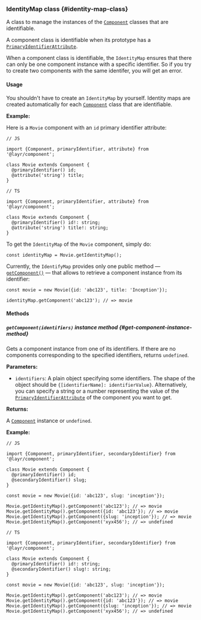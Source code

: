 ### IdentityMap <badge type="primary">class</badge> {#identity-map-class}

A class to manage the instances of the [`Component`](https://layrjs.com/docs/v1/reference/component) classes that are identifiable.

A component class is identifiable when its prototype has a [`PrimaryIdentifierAttribute`](https://layrjs.com/docs/v1/reference/primary-identifier-attribute).

When a component class is identifiable, the `IdentityMap` ensures that there can only be one component instance with a specific identifier. So if you try to create two components with the same identifer, you will get an error.

#### Usage

You shouldn't have to create an `IdentityMap` by yourself. Identity maps are created automatically for each [`Component`](https://layrjs.com/docs/v1/reference/component) class that are identifiable.

**Example:**

Here is a `Movie` component with an `id` primary identifier attribute:

```
// JS

import {Component, primaryIdentifier, attribute} from '@layr/component';

class Movie extends Component {
  @primaryIdentifier() id;
  @attribute('string') title;
}
```

```
// TS

import {Component, primaryIdentifier, attribute} from '@layr/component';

class Movie extends Component {
  @primaryIdentifier() id!: string;
  @attribute('string') title!: string;
}
```

To get the `IdentityMap` of the `Movie` component, simply do:

```
const identityMap = Movie.getIdentityMap();
```

Currently, the `IdentifyMap` provides only one public method — [`getComponent()`](https://layrjs.com/docs/v1/reference/identity-map#get-component-instance-method) — that allows to retrieve a component instance from its identifier:

```
const movie = new Movie({id: 'abc123', title: 'Inception'});

identityMap.getComponent('abc123'); // => movie
```

#### Methods

##### `getComponent(identifiers)` <badge type="secondary-outline">instance method</badge> {#get-component-instance-method}

Gets a component instance from one of its identifiers. If there are no components corresponding to the specified identifiers, returns `undefined`.

**Parameters:**

* `identifiers`: A plain object specifying some identifiers. The shape of the object should be `{[identifierName]: identifierValue}`. Alternatively, you can specify a string or a number representing the value of the [`PrimaryIdentifierAttribute`](https://layrjs.com/docs/v1/reference/primary-identifier-attribute) of the component you want to get.

**Returns:**

A [`Component`](https://layrjs.com/docs/v1/reference/component) instance or `undefined`.

**Example:**

```
// JS

import {Component, primaryIdentifier, secondaryIdentifier} from '@layr/component';

class Movie extends Component {
  @primaryIdentifier() id;
  @secondaryIdentifier() slug;
}

const movie = new Movie({id: 'abc123', slug: 'inception'});

Movie.getIdentityMap().getComponent('abc123'); // => movie
Movie.getIdentityMap().getComponent({id: 'abc123'}); // => movie
Movie.getIdentityMap().getComponent({slug: 'inception'}); // => movie
Movie.getIdentityMap().getComponent('xyx456'); // => undefined
```
```
// TS

import {Component, primaryIdentifier, secondaryIdentifier} from '@layr/component';

class Movie extends Component {
  @primaryIdentifier() id!: string;
  @secondaryIdentifier() slug!: string;
}

const movie = new Movie({id: 'abc123', slug: 'inception'});

Movie.getIdentityMap().getComponent('abc123'); // => movie
Movie.getIdentityMap().getComponent({id: 'abc123'}); // => movie
Movie.getIdentityMap().getComponent({slug: 'inception'}); // => movie
Movie.getIdentityMap().getComponent('xyx456'); // => undefined
```
